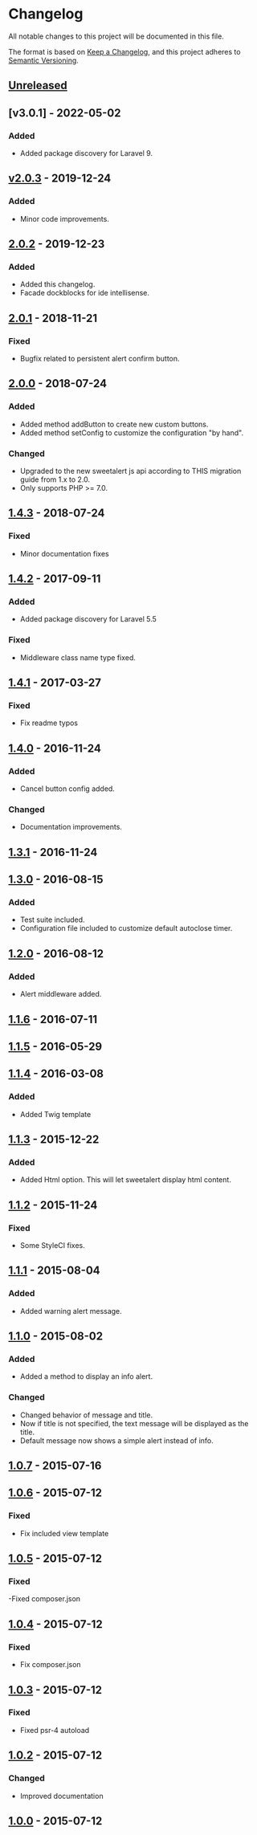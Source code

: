 # Changelog

All notable changes to this project will be documented in this file.

The format is based on [Keep a Changelog](https://keepachangelog.com/en/1.0.0/),
and this project adheres to [Semantic Versioning](https://semver.org/spec/v2.0.0.html).

## [Unreleased](https://github.com/tdanandeh/sweet-alert/compare/v2.0.3...HEAD)

## [v3.0.1] - 2022-05-02

### Added

- Added package discovery for Laravel 9.

## [v2.0.3] - 2019-12-24

### Added

- Minor code improvements.

## [2.0.2] - 2019-12-23

### Added

- Added this changelog.
- Facade dockblocks for ide intellisense.

## [2.0.1] - 2018-11-21

### Fixed

- Bugfix related to persistent alert confirm button.

## [2.0.0] - 2018-07-24

### Added

- Added method addButton to create new custom buttons.
- Added method setConfig to customize the configuration "by hand".

### Changed

- Upgraded to the new sweetalert js api according to THIS migration guide from 1.x to 2.0.
- Only supports PHP >= 7.0.

## [1.4.3] - 2018-07-24

### Fixed

- Minor documentation fixes

## [1.4.2] - 2017-09-11

### Added

- Added package discovery for Laravel 5.5

### Fixed

- Middleware class name type fixed.

## [1.4.1] - 2017-03-27

### Fixed

- Fix readme typos

## [1.4.0] - 2016-11-24

### Added

- Cancel button config added.

### Changed

- Documentation improvements.

## [1.3.1] - 2016-11-24

## [1.3.0] - 2016-08-15

### Added

- Test suite included.
- Configuration file included to customize default autoclose timer.

## [1.2.0] - 2016-08-12

### Added

- Alert middleware added.

## [1.1.6] - 2016-07-11

## [1.1.5] - 2016-05-29

## [1.1.4] - 2016-03-08

### Added

- Added Twig template

## [1.1.3] - 2015-12-22

### Added

- Added Html option. This will let sweetalert display html content.

## [1.1.2] - 2015-11-24

### Fixed

- Some StyleCI fixes.

## [1.1.1] - 2015-08-04

### Added

- Added warning alert message.

## [1.1.0] - 2015-08-02

### Added

- Added a method to display an info alert.

### Changed

- Changed behavior of message and title.
- Now if title is not specified, the text message will be displayed as the title.
- Default message now shows a simple alert instead of info.

## [1.0.7] - 2015-07-16

## [1.0.6] - 2015-07-12

### Fixed

- Fix included view template

## [1.0.5] - 2015-07-12

### Fixed

-Fixed composer.json

## [1.0.4] - 2015-07-12

### Fixed

- Fix composer.json

## [1.0.3] - 2015-07-12

### Fixed

- Fixed psr-4 autoload

## [1.0.2] - 2015-07-12

### Changed

- Improved documentation

## [1.0.0] - 2015-07-12

[unreleased]: https://github.com/tdanandeh/sweet-alert/compare/v2.0.3...HEAD
[v2.0.3]: https://github.com/tdanandeh/sweet-alert/compare/2.0.2...v2.0.3
[2.0.2]: https://github.com/tdanandeh/sweet-alert/compare/2.0.1...2.0.2
[2.0.1]: https://github.com/tdanandeh/sweet-alert/compare/2.0.1...2.0.0
[2.0.0]: https://github.com/tdanandeh/sweet-alert/compare/1.4.3...2.0.0
[1.4.3]: https://github.com/tdanandeh/sweet-alert/compare/1.4.2...1.4.3
[1.4.2]: https://github.com/tdanandeh/sweet-alert/compare/1.4.1...1.4.2
[1.4.1]: https://github.com/tdanandeh/sweet-alert/compare/1.4.0...1.4.1
[1.4.0]: https://github.com/tdanandeh/sweet-alert/compare/1.3.1...1.4.0
[1.3.1]: https://github.com/tdanandeh/sweet-alert/compare/1.3.0...1.3.1
[1.3.0]: https://github.com/tdanandeh/sweet-alert/compare/1.2.0...1.3.0
[1.2.0]: https://github.com/tdanandeh/sweet-alert/compare/1.1.6...1.2.0
[1.1.6]: https://github.com/tdanandeh/sweet-alert/compare/1.1.5...1.1.6
[1.1.5]: https://github.com/tdanandeh/sweet-alert/compare/1.1.4...1.1.5
[1.1.4]: https://github.com/tdanandeh/sweet-alert/compare/1.1.3...1.1.4
[1.1.3]: https://github.com/tdanandeh/sweet-alert/compare/1.1.2...1.1.3
[1.1.2]: https://github.com/tdanandeh/sweet-alert/compare/1.1.1...1.1.2
[1.1.1]: https://github.com/tdanandeh/sweet-alert/compare/1.1.0...1.1.1
[1.1.0]: https://github.com/tdanandeh/sweet-alert/compare/1.0.7...1.1.0
[1.0.7]: https://github.com/tdanandeh/sweet-alert/compare/1.0.6...1.0.7
[1.0.6]: https://github.com/tdanandeh/sweet-alert/compare/1.0.5...1.0.6
[1.0.5]: https://github.com/tdanandeh/sweet-alert/compare/1.0.4...1.0.5
[1.0.4]: https://github.com/tdanandeh/sweet-alert/compare/1.0.3...1.0.4
[1.0.3]: https://github.com/tdanandeh/sweet-alert/compare/1.0.2...1.0.3
[1.0.2]: https://github.com/tdanandeh/sweet-alert/compare/1.0.1...1.0.2
[1.0.1]: https://github.com/tdanandeh/sweet-alert/compare/1.0.0...1.0.1
[1.0.0]: https://github.com/tdanandeh/sweet-alert/releases/tag/1.0.0
